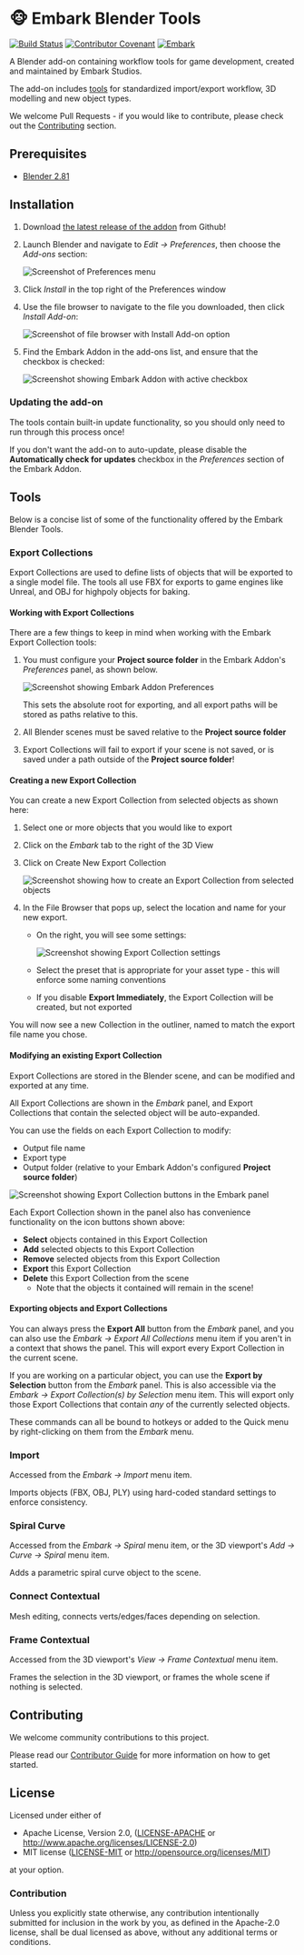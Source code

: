 # 🐵 Embark Blender Tools

[![Build Status](https://github.com/EmbarkStudios/blender-tools/workflows/CI/badge.svg)](https://github.com/EmbarkStudios/blender-tools/actions?workflow=CI)
[![Contributor Covenant](https://img.shields.io/badge/contributor%20covenant-v1.4%20adopted-ff69b4.svg)](CODE_OF_CONDUCT.md)
[![Embark](https://img.shields.io/badge/embark-open%20source-blueviolet.svg)](https://embark.dev)

A Blender add-on containing workflow tools for game development, created and maintained by Embark Studios.

The add-on includes [tools](#tools) for standardized import/export workflow, 3D modelling and new object types.

We welcome Pull Requests - if you would like to contribute, please check out the [Contributing](#contributing) section.

## Prerequisites

* [Blender 2.81](https://www.blender.org/download/)


## Installation

1. Download [the latest release of the addon](https://github.com/EmbarkStudios/blender-tools/releases/latest) from Github!
1. Launch Blender and navigate to _Edit -> Preferences_, then choose the _Add-ons_ section:

   <img alt="Screenshot of Preferences menu" src="./images/preferences.png"/>
1. Click _Install_ in the top right of the Preferences window
1. Use the file browser to navigate to the file you downloaded, then click _Install Add-on_:

   <img alt="Screenshot of file browser with Install Add-on option" src="./images/install_addon.png"/>
1. Find the Embark Addon in the add-ons list, and ensure that the checkbox is checked:

   <img alt="Screenshot showing Embark Addon with active checkbox" src="./images/enable_addon.png"/>

### Updating the add-on
The tools contain built-in update functionality, so you should only need to run through this process once!

If you don't want the add-on to auto-update, please disable the **Automatically check for updates** checkbox in the
_Preferences_ section of the Embark Addon.


## Tools

Below is a concise list of some of the functionality offered by the Embark Blender Tools.

### Export Collections
Export Collections are used to define lists of objects that will be exported to a single model file.
The tools all use FBX for exports to game engines like Unreal, and OBJ for highpoly objects for baking.

#### Working with Export Collections
There are  a few things to keep in mind when working with the Embark Export Collection tools:
1. You must configure your **Project source folder** in the Embark Addon's _Preferences_ panel, as shown below.

   <img alt="Screenshot showing Embark Addon Preferences" src="./images/project_source_folder.png"/>

   This sets the absolute root for exporting, and all export paths will be stored as paths relative to this.
1. All Blender scenes must be saved relative to the **Project source folder**
1. Export Collections will fail to export if your scene is not saved, or is saved under a path outside of the **Project source folder**!

#### Creating a new Export Collection
You can create a new Export Collection from selected objects as shown here:
1. Select one or more objects that you would like to export
1. Click on the _Embark_ tab to the right of the 3D View
1. Click on Create New Export Collection

   <img alt="Screenshot showing how to create an Export Collection from selected objects" src="./images/create_export_collection.png"/>
1. In the File Browser that pops up, select the location and name for your new export.
   
   * On the right, you will see some settings:

     <img alt="Screenshot showing Export Collection settings" src="./images/export_collection_settings.png"/>

   * Select the preset that is appropriate for your asset type - this will enforce some naming conventions
   * If you disable **Export Immediately**, the Export Collection will be created, but not exported

You will now see a new Collection in the outliner, named to match the export file name you chose.

#### Modifying an existing Export Collection

Export Collections are stored in the Blender scene, and can be modified and exported at any time.

All Export Collections are shown in the _Embark_ panel, and Export Collections that contain the selected object will be auto-expanded.

You can use the fields on each Export Collection to modify:
* Output file name
* Export type
* Output folder (relative to your Embark Addon's configured **Project source folder**)

<img alt="Screenshot showing Export Collection buttons in the Embark panel" src="./images/export_collection_buttons.png"/>

Each Export Collection shown in the panel also has convenience functionality on the icon buttons shown above:
* **Select** objects contained in this Export Collection
* **Add** selected objects to this Export Collection
* **Remove** selected objects from this Export Collection
* **Export** this Export Collection
* **Delete** this Export Collection from the scene
  * Note that the objects it contained will remain in the scene!

#### Exporting objects and Export Collections

You can always press the **Export All** button from the _Embark_ panel, and you can also use the
_Embark -> Export All Collections_ menu item if you aren't in a context that shows the panel.
This will export every Export Collection in the current scene.

If you are working on a particular object, you can use the **Export by Selection** button from the _Embark_ panel.
This is also accessible via the _Embark -> Export Collection(s) by Selection_ menu item.
This will export only those Export Collections that contain _any_ of the currently selected objects.

These commands can all be bound to hotkeys or added to the Quick menu by right-clicking on them from the _Embark_ menu.

### Import
Accessed from the _Embark -> Import_ menu item.

Imports objects (FBX, OBJ, PLY) using hard-coded standard settings to enforce consistency.

### Spiral Curve
Accessed from the _Embark -> Spiral_ menu item, or the 3D viewport's _Add -> Curve -> Spiral_ menu item.

Adds a parametric spiral curve object to the scene.

### Connect Contextual
Mesh editing, connects verts/edges/faces depending on selection.

### Frame Contextual
Accessed from the 3D viewport's _View -> Frame Contextual_ menu item.

Frames the selection in the 3D viewport, or frames the whole scene if nothing is selected.


## Contributing

We welcome community contributions to this project.

Please read our [Contributor Guide](CONTRIBUTING.md) for more information on how to get started.


## License

Licensed under either of

* Apache License, Version 2.0, ([LICENSE-APACHE](LICENSE-APACHE) or http://www.apache.org/licenses/LICENSE-2.0)
* MIT license ([LICENSE-MIT](LICENSE-MIT) or http://opensource.org/licenses/MIT)

at your option.


### Contribution

Unless you explicitly state otherwise, any contribution intentionally submitted for inclusion in the work by you, as defined in the Apache-2.0 license, shall be dual licensed as above, without any additional terms or conditions.
